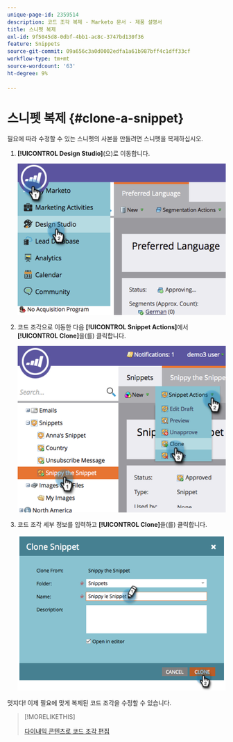```yaml
---
unique-page-id: 2359514
description: 코드 조각 복제 - Marketo 문서 - 제품 설명서
title: 스니펫 복제
exl-id: 9f5045d8-0dbf-4bb1-ac8c-3747bd130f36
feature: Snippets
source-git-commit: 09a656c3a0d0002edfa1a61b987bff4c1dff33cf
workflow-type: tm+mt
source-wordcount: '63'
ht-degree: 9%

---
```


# 스니펫 복제 {#clone-a-snippet}

필요에 따라 수정할 수 있는 스니펫의 사본을 만들려면 스니펫을 복제하십시오.

1. **[!UICONTROL Design Studio]**(으)로 이동합니다.

   ![](assets/image2014-9-16-10-3a32-3a36.png)

1. 코드 조각으로 이동한 다음 **[!UICONTROL Snippet Actions]**&#x200B;에서 **[!UICONTROL Clone]**&#x200B;을(를) 클릭합니다.

   ![](assets/image2014-9-16-10-3a32-3a44.png)

1. 코드 조각 세부 정보를 입력하고 **[!UICONTROL Clone]**&#x200B;을(를) 클릭합니다.

   ![](assets/image2014-9-16-10-3a32-3a53.png)

멋지다! 이제 필요에 맞게 복제된 코드 조각을 수정할 수 있습니다.

>[!MORELIKETHIS]
>
>[다이내믹 콘텐츠로 코드 조각 편집](/help/marketo/product-docs/personalization/segmentation-and-snippets/snippets/edit-snippets-with-dynamic-content.md)
